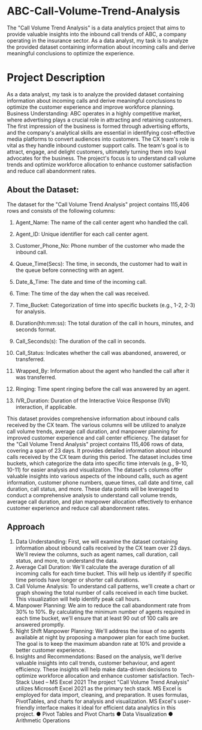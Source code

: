 # ABC-Call-Volume-Trend-Analysis
The "Call Volume Trend Analysis" is a data analytics project that aims to provide valuable insights into the inbound call trends of ABC, a company operating in the insurance sector. As a data analyst, my task is to analyze the provided dataset containing information about incoming calls and derive meaningful conclusions to optimize the experience.
# Project Description
As a data analyst, my task is to analyze the provided dataset containing information about incoming calls and derive meaningful conclusions to optimize the customer experience and improve workforce planning. Business Understanding: ABC operates in a highly competitive market, where advertising plays a crucial role in attracting and retaining customers. The first impression of the business is formed through advertising efforts, and the company's analytical skills are essential in identifying cost-effective media platforms to convert audiences into customers. The CX team's role is vital as they handle inbound customer support calls. The team's goal is to attract, engage, and delight customers, ultimately turning them into loyal advocates for the business. The project's focus is to understand call volume trends and
optimize workforce allocation to enhance customer satisfaction and reduce call abandonment rates.
## About the Dataset:
The dataset for the "Call Volume Trend Analysis" project contains 115,406 rows and
consists of the following columns:
1. Agent_Name: The name of the call center agent who handled the call.
2. Agent_ID: Unique identifier for each call center agent.
3. Customer_Phone_No: Phone number of the customer who made the inbound call.
4. Queue_Time(Secs): The time, in seconds, the customer had to wait in the queue
before connecting with an agent.
5. Date_&_Time: The date and time of the incoming call.
6. Time: The time of the day when the call was received.
7. Time_Bucket: Categorization of time into specific buckets (e.g., 1-2, 2-3) for
analysis.

8. Duration(hh:mm:ss): The total duration of the call in hours, minutes, and seconds
format.
9. Call_Seconds(s): The duration of the call in seconds.
10. Call_Status: Indicates whether the call was abandoned, answered, or transferred.
11. Wrapped_By: Information about the agent who handled the call after it was
transferred.
12. Ringing: Time spent ringing before the call was answered by an agent.
13. IVR_Duration: Duration of the Interactive Voice Response (IVR) interaction, if
applicable.

This dataset provides comprehensive information about inbound calls received by the
CX team. The various columns will be utilized to analyze call volume trends, average call
duration, and manpower planning for improved customer experience and call center
efficiency.
The dataset for the "Call Volume Trend Analysis" project contains 115,406 rows of data,
covering a span of 23 days. It provides detailed information about inbound calls
received by the CX team during this period. The dataset includes time buckets, which
categorize the data into specific time intervals (e.g., 9-10, 10-11) for easier analysis and
visualization.
The dataset's columns offer valuable insights into various aspects of the inbound calls,
such as agent information, customer phone numbers, queue times, call date and time,
call duration, call status, and more. These data points will be leveraged to conduct a
comprehensive analysis to understand call volume trends, average call duration, and
plan manpower allocation effectively to enhance customer experience and reduce call
abandonment rates.

## Approach
1. Data Understanding: First, we will examine the dataset containing information
about inbound calls received by the CX team over 23 days. We'll review the
columns, such as agent names, call duration, call status, and more, to understand
the data.
2. Average Call Duration: We'll calculate the average duration of all incoming calls
for each time bucket. This will help us identify if specific time periods have
longer or shorter call durations.
3. Call Volume Analysis: To understand call patterns, we'll create a chart or graph
showing the total number of calls received in each time bucket. This visualization
will help identify peak call hours.
4. Manpower Planning: We aim to reduce the call abandonment rate from 30% to
10%. By calculating the minimum number of agents required in each time
bucket, we'll ensure that at least 90 out of 100 calls are answered promptly.
5. Night Shift Manpower Planning: We'll address the issue of no agents available at
night by proposing a manpower plan for each time bucket. The goal is to keep the
maximum abandon rate at 10% and provide a better customer experience.
6. Insights and Recommendations: Based on the analysis, we'll derive valuable
insights into call trends, customer behaviour, and agent efficiency. These insights
will help make data-driven decisions to optimize workforce allocation and
enhance customer satisfaction.
Tech-Stack Used – MS Excel 2021
The project "Call Volume Trend Analysis" utilizes Microsoft Excel 2021 as the primary
tech stack. MS Excel is employed for data import, cleaning, and preparation. It uses
formulas, PivotTables, and charts for analysis and visualization. MS Excel's user-friendly
interface makes it ideal for efficient data analytics in this project.
● Pivot Tables and Pivot Charts
● Data Visualization
● Arithmetic Operations
